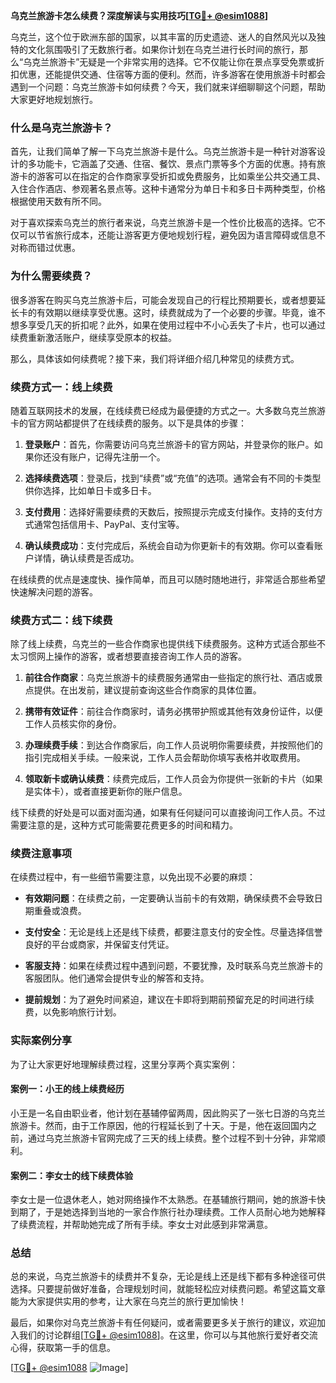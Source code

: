 **乌克兰旅游卡怎么续费？深度解读与实用技巧[[TG💪+ @esim1088](https://t.me/s/esim1088)]**

乌克兰，这个位于欧洲东部的国家，以其丰富的历史遗迹、迷人的自然风光以及独特的文化氛围吸引了无数旅行者。如果你计划在乌克兰进行长时间的旅行，那么“乌克兰旅游卡”无疑是一个非常实用的选择。它不仅能让你在景点享受免票或折扣优惠，还能提供交通、住宿等方面的便利。然而，许多游客在使用旅游卡时都会遇到一个问题：乌克兰旅游卡如何续费？今天，我们就来详细聊聊这个问题，帮助大家更好地规划旅行。

### 什么是乌克兰旅游卡？

首先，让我们简单了解一下乌克兰旅游卡是什么。乌克兰旅游卡是一种针对游客设计的多功能卡，它涵盖了交通、住宿、餐饮、景点门票等多个方面的优惠。持有旅游卡的游客可以在指定的合作商家享受折扣或免费服务，比如乘坐公共交通工具、入住合作酒店、参观著名景点等。这种卡通常分为单日卡和多日卡两种类型，价格根据使用天数有所不同。

对于喜欢探索乌克兰的旅行者来说，乌克兰旅游卡是一个性价比极高的选择。它不仅可以节省旅行成本，还能让游客更方便地规划行程，避免因为语言障碍或信息不对称而错过优惠。

### 为什么需要续费？

很多游客在购买乌克兰旅游卡后，可能会发现自己的行程比预期要长，或者想要延长卡的有效期以继续享受优惠。这时，续费就成为了一个必要的步骤。毕竟，谁不想多享受几天的折扣呢？此外，如果在使用过程中不小心丢失了卡片，也可以通过续费重新激活账户，继续享受原本的权益。

那么，具体该如何续费呢？接下来，我们将详细介绍几种常见的续费方式。

### 续费方式一：线上续费

随着互联网技术的发展，在线续费已经成为最便捷的方式之一。大多数乌克兰旅游卡的官方网站都提供了在线续费的服务。以下是具体的步骤：

1. **登录账户**：首先，你需要访问乌克兰旅游卡的官方网站，并登录你的账户。如果你还没有账户，记得先注册一个。
   
2. **选择续费选项**：登录后，找到“续费”或“充值”的选项。通常会有不同的卡类型供你选择，比如单日卡或多日卡。

3. **支付费用**：选择好需要续费的天数后，按照提示完成支付操作。支持的支付方式通常包括信用卡、PayPal、支付宝等。

4. **确认续费成功**：支付完成后，系统会自动为你更新卡的有效期。你可以查看账户详情，确认续费是否成功。

在线续费的优点是速度快、操作简单，而且可以随时随地进行，非常适合那些希望快速解决问题的游客。

### 续费方式二：线下续费

除了线上续费，乌克兰的一些合作商家也提供线下续费服务。这种方式适合那些不太习惯网上操作的游客，或者想要直接咨询工作人员的游客。

1. **前往合作商家**：乌克兰旅游卡的续费服务通常由一些指定的旅行社、酒店或景点提供。在出发前，建议提前查询这些合作商家的具体位置。

2. **携带有效证件**：前往合作商家时，请务必携带护照或其他有效身份证件，以便工作人员核实你的身份。

3. **办理续费手续**：到达合作商家后，向工作人员说明你需要续费，并按照他们的指引完成相关手续。一般来说，工作人员会帮助你填写表格并收取费用。

4. **领取新卡或确认续费**：续费完成后，工作人员会为你提供一张新的卡片（如果是实体卡），或者直接更新你的账户信息。

线下续费的好处是可以面对面沟通，如果有任何疑问可以直接询问工作人员。不过需要注意的是，这种方式可能需要花费更多的时间和精力。

### 续费注意事项

在续费过程中，有一些细节需要注意，以免出现不必要的麻烦：

- **有效期问题**：在续费之前，一定要确认当前卡的有效期，确保续费不会导致日期重叠或浪费。
  
- **支付安全**：无论是线上还是线下续费，都要注意支付的安全性。尽量选择信誉良好的平台或商家，并保留支付凭证。

- **客服支持**：如果在续费过程中遇到问题，不要犹豫，及时联系乌克兰旅游卡的客服团队。他们通常会提供专业的解答和支持。

- **提前规划**：为了避免时间紧迫，建议在卡即将到期前预留充足的时间进行续费，以免影响旅行计划。

### 实际案例分享

为了让大家更好地理解续费过程，这里分享两个真实案例：

#### 案例一：小王的线上续费经历

小王是一名自由职业者，他计划在基辅停留两周，因此购买了一张七日游的乌克兰旅游卡。然而，由于工作原因，他的行程延长到了十天。于是，他在返回国内之前，通过乌克兰旅游卡官网完成了三天的线上续费。整个过程不到十分钟，非常顺利。

#### 案例二：李女士的线下续费体验

李女士是一位退休老人，她对网络操作不太熟悉。在基辅旅行期间，她的旅游卡快到期了，于是她选择到当地的一家合作旅行社办理续费。工作人员耐心地为她解释了续费流程，并帮助她完成了所有手续。李女士对此感到非常满意。

### 总结

总的来说，乌克兰旅游卡的续费并不复杂，无论是线上还是线下都有多种途径可供选择。只要提前做好准备，合理规划时间，就能轻松应对续费问题。希望这篇文章能为大家提供实用的参考，让大家在乌克兰的旅行更加愉快！

最后，如果你对乌克兰旅游卡有任何疑问，或者需要更多关于旅行的建议，欢迎加入我们的讨论群组[[TG💪+ @esim1088](https://t.me/s/esim1088)]。在这里，你可以与其他旅行爱好者交流心得，获取第一手的信息。

[[TG💪+ @esim1088](https://t.me/s/esim1088) ![Image](https://i.postimg.cc/4NQfJmqS/Snipaste-2025-05-13-00-14-12.png)]